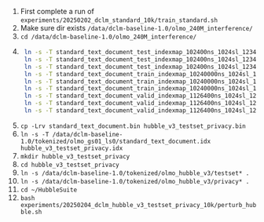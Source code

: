 1. First complete a run of `experiments/20250202_dclm_standard_10k/train_standard.sh`
2. Make sure dir exists `/data/dclm-baseline-1.0/olmo_240M_interference/`
3. `cd /data/dclm-baseline-1.0/olmo_240M_interference/`
4. ```bash
    ln -s -T standard_text_document_test_indexmap_102400ns_1024sl_1234s_packedpi_ac_doc_idx.npy hubble_v3_testset_privacy_test_indexmap_102400ns_1024sl_1234s_packedpi_ac_doc_idx.npy
    ln -s -T standard_text_document_test_indexmap_102400ns_1024sl_1234s_packedpi_ac_sample_idx.npy hubble_v3_testset_privacy_test_indexmap_102400ns_1024sl_1234s_packedpi_ac_sample_idx.npy
    ln -s -T standard_text_document_test_indexmap_102400ns_1024sl_1234s_packedpi_ac_shuffle_idx.npy hubble_v3_testset_privacy_test_indexmap_102400ns_1024sl_1234s_packedpi_ac_shuffle_idx.npy
    ln -s -T standard_text_document_train_indexmap_10240000ns_1024sl_1234s_packedpi_ac_doc_idx.npy hubble_v3_testset_privacy_train_indexmap_10240000ns_1024sl_1234s_packedpi_ac_doc_idx.npy
    ln -s -T standard_text_document_train_indexmap_10240000ns_1024sl_1234s_packedpi_ac_sample_idx.npy hubble_v3_testset_privacy_train_indexmap_10240000ns_1024sl_1234s_packedpi_ac_sample_idx.npy
    ln -s -T standard_text_document_train_indexmap_10240000ns_1024sl_1234s_packedpi_ac_shuffle_idx.npy hubble_v3_testset_privacy_train_indexmap_10240000ns_1024sl_1234s_packedpi_ac_shuffle_idx.npy
    ln -s -T standard_text_document_valid_indexmap_1126400ns_1024sl_1234s_packedpi_ac_doc_idx.npy hubble_v3_testset_privacy_valid_indexmap_1126400ns_1024sl_1234s_packedpi_ac_doc_idx.npy
    ln -s -T standard_text_document_valid_indexmap_1126400ns_1024sl_1234s_packedpi_ac_sample_idx.npy hubble_v3_testset_privacy_valid_indexmap_1126400ns_1024sl_1234s_packedpi_ac_sample_idx.npy
    ln -s -T standard_text_document_valid_indexmap_1126400ns_1024sl_1234s_packedpi_ac_shuffle_idx.npy hubble_v3_testset_privacy_valid_indexmap_1126400ns_1024sl_1234s_packedpi_ac_shuffle_idx.npy
    ```
5. `cp -Lrv standard_text_document.bin hubble_v3_testset_privacy.bin`
6. `ln -s -T /data/dclm-baseline-1.0/tokenized/olmo_gs01_ls0/standard_text_document.idx hubble_v3_testset_privacy.idx`
7. `mkdir hubble_v3_testset_privacy`
8. `cd hubble_v3_testset_privacy`
9. `ln -s /data/dclm-baseline-1.0/tokenized/olmo_hubble_v3/testset* .`
10. `ln -s /data/dclm-baseline-1.0/tokenized/olmo_hubble_v3/privacy* .`
11. `cd ~/HubbleSuite`
12. `bash experiments/20250204_dclm_hubble_v3_testset_privacy_10k/perturb_hubble.sh` 